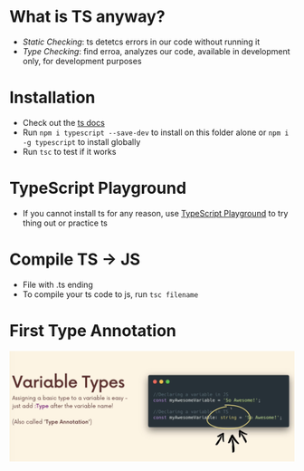 # What is TS anyway?

- _Static Checking_: ts detetcs errors in our code without running it
- _Type Checking_: find erroa, analyzes our code, available in development only, for development purposes

# Installation

- Check out the [ts docs](https://www.typescriptlang.org/docs/)
- Run `npm i typescript --save-dev` to install on this folder alone or `npm i -g typescript` to install globally
- Run `tsc` to test if it works

# TypeScript Playground

- If you cannot install ts for any reason, use [TypeScript Playground](https://www.typescriptlang.org/docs/) to try thing out or practice ts

# Compile TS -> JS

- File with .ts ending
- To compile your ts code to js, run `tsc filename`

# First Type Annotation

![Type Annotation](https://github.com/thaian161/learning-TypeScript/blob/main/docs/typeAnnotation.png)
